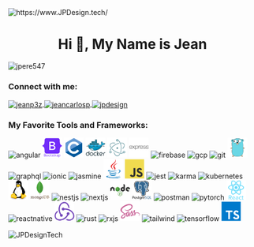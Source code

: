 <img src="https://i.imgur.com/yhEUSNs.png" alt="https://www.JPDesign.tech/">

<h1 align="center">Hi 👋, My Name is Jean</h1>


<p align="left">
  <img
    src="https://komarev.com/ghpvc/?username=jpere547&label=Profile%20views&color=0e75b6&style=flat"
    alt="jpere547" />
</p>

<h3 align="left">Connect with me:</h3>
<p align="left">
  <a href="https://twitter.com/jeanp3z" target="blank">
    <img align="center"
      src="https://raw.githubusercontent.com/rahuldkjain/github-profile-readme-generator/master/src/images/icons/Social/twitter.svg"
      alt="jeanp3z" height="30" width="40" />
  </a>
  <a href="https://linkedin.com/in/jeancarlosp" target="blank">
    <img align="center"
      src="https://raw.githubusercontent.com/rahuldkjain/github-profile-readme-generator/master/src/images/icons/Social/linked-in-alt.svg"
      alt="jeancarlosp" height="30" width="40" />
  </a>
  <a href="https://jpdesign.tech" target="blank">
    <img align="center"
      src="https://jpdesign.tech/images/brand-image.png"
      alt="jpdesign" height="40" width="40" />
  </a>
</p>

<h3 align="left">My Favorite Tools and Frameworks:</h3>
<p align="left">
    <img src="https://angular.io/assets/images/logos/angular/angular.svg" alt="angular" width="40"
      height="40" />
    <img
      src="https://raw.githubusercontent.com/devicons/devicon/master/icons/bootstrap/bootstrap-plain-wordmark.svg"
      alt="bootstrap" width="40" height="40" />
    <img src="https://raw.githubusercontent.com/devicons/devicon/master/icons/c/c-original.svg"
      alt="c" width="40" height="40" />
    <img
      src="https://raw.githubusercontent.com/devicons/devicon/master/icons/docker/docker-original-wordmark.svg"
      alt="docker" width="40" height="40" />
    <img
      src="https://raw.githubusercontent.com/devicons/devicon/master/icons/electron/electron-original.svg"
      alt="electron" width="40" height="40" />
    <img
      src="https://raw.githubusercontent.com/devicons/devicon/master/icons/express/express-original-wordmark.svg"
      alt="express" width="40" height="40" />
    <img src="https://www.vectorlogo.zone/logos/firebase/firebase-icon.svg" alt="firebase"
      width="40" height="40" />
    <img src="https://www.vectorlogo.zone/logos/google_cloud/google_cloud-icon.svg" alt="gcp"
      width="40" height="40" />
    <img src="https://www.vectorlogo.zone/logos/git-scm/git-scm-icon.svg" alt="git" width="40"
      height="40" />
    <img src="https://raw.githubusercontent.com/devicons/devicon/master/icons/go/go-original.svg"
      alt="go" width="40" height="40" />
    <img src="https://www.vectorlogo.zone/logos/graphql/graphql-icon.svg" alt="graphql" width="40"
      height="40" />
    <img src="https://upload.wikimedia.org/wikipedia/commons/d/d1/Ionic_Logo.svg" alt="ionic"
      width="40" height="40" />
    <img src="https://www.vectorlogo.zone/logos/jasmine/jasmine-icon.svg" alt="jasmine" width="40"
      height="40" />
    <img
      src="https://raw.githubusercontent.com/devicons/devicon/master/icons/java/java-original.svg"
      alt="java" width="40" height="40" />
    <img
      src="https://raw.githubusercontent.com/devicons/devicon/master/icons/javascript/javascript-original.svg"
      alt="javascript" width="40" height="40" />
    <img src="https://www.vectorlogo.zone/logos/jestjsio/jestjsio-icon.svg" alt="jest" width="40"
      height="40" />
    <img
      src="https://raw.githubusercontent.com/detain/svg-logos/780f25886640cef088af994181646db2f6b1a3f8/svg/karma.svg"
      alt="karma" width="40" height="40" />
    <img src="https://www.vectorlogo.zone/logos/kubernetes/kubernetes-icon.svg" alt="kubernetes"
      width="40" height="40" />
    <img
      src="https://raw.githubusercontent.com/devicons/devicon/master/icons/linux/linux-original.svg"
      alt="linux" width="40" height="40" />
    <img
      src="https://raw.githubusercontent.com/devicons/devicon/master/icons/mongodb/mongodb-original-wordmark.svg"
      alt="mongodb" width="40" height="40" />
    <img 
      src="https://cdn.jsdelivr.net/gh/devicons/devicon@latest/icons/nestjs/nestjs-original.svg" 
      alt="nestjs" width="40" height="40"/>
    <img src="https://cdn.worldvectorlogo.com/logos/nextjs-2.svg" alt="nextjs" width="40"
      height="40" />
    <img
      src="https://raw.githubusercontent.com/devicons/devicon/master/icons/nodejs/nodejs-original-wordmark.svg"
      alt="nodejs" width="40" height="40" />
    <img
      src="https://raw.githubusercontent.com/devicons/devicon/master/icons/postgresql/postgresql-original-wordmark.svg"
      alt="postgresql" width="40" height="40" />
    <img src="https://www.vectorlogo.zone/logos/getpostman/getpostman-icon.svg" alt="postman"
      width="40" height="40" />
    <img src="https://www.vectorlogo.zone/logos/pytorch/pytorch-icon.svg" alt="pytorch" width="40"
      height="40" />
    <img
      src="https://raw.githubusercontent.com/devicons/devicon/master/icons/react/react-original-wordmark.svg"
      alt="react" width="40" height="40" />
    <img src="https://reactnative.dev/img/header_logo.svg" alt="reactnative" width="40" height="40" />
    <img
      src="https://raw.githubusercontent.com/devicons/devicon/master/icons/redux/redux-original.svg"
      alt="redux" width="40" height="40" />
    <img src="https://cdn.jsdelivr.net/gh/devicons/devicon@latest/icons/rust/rust-original.svg" 
      alt="rust" width="40" height="40" />
    <img src="https://cdn.jsdelivr.net/gh/devicons/devicon@latest/icons/rxjs/rxjs-original.svg" 
      alt="rxjs" width="40" height="40" />
    <img
      src="https://raw.githubusercontent.com/devicons/devicon/master/icons/sass/sass-original.svg"
      alt="sass" width="40" height="40" />
    <img src="https://www.vectorlogo.zone/logos/tailwindcss/tailwindcss-icon.svg" alt="tailwind"
      width="40" height="40" />
    <img src="https://www.vectorlogo.zone/logos/tensorflow/tensorflow-icon.svg" alt="tensorflow"
      width="40" height="40" />
    <img
      src="https://raw.githubusercontent.com/devicons/devicon/master/icons/typescript/typescript-original.svg"
      alt="typescript" width="40" height="40" />
</p>

<p>
  <img align="center"
    src="https://github-readme-stats.vercel.app/api/top-langs?username=JPDesignTech&show_icons=true&locale=en&layout=compact"
    alt="JPDesignTech" />
</p>
